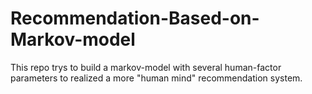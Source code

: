 # Recommendation-Based-on-Markov-model
This repo trys to build a markov-model with several human-factor parameters to realized a more "human mind" recommendation system.
